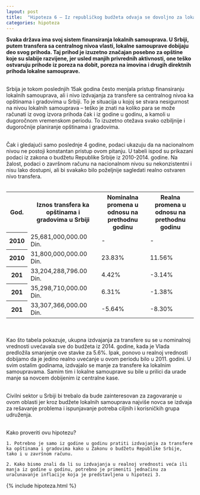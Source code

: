 ```yaml
---
layout: post
title:  "Hipoteza 6 – Iz republičkog budžeta odvaja se dovoljno za lokalni nivo"
categories: hipoteza
---
```


<div class="justify">
<b>Svaka država ima svoj sistem finansiranja lokalnih samouprava. U Srbiji, putem transfera sa centralnog nivoa vlasti, lokalne samouprave dobijaju deo svog prihoda. Taj prihod je izuzetno značajan posebno za opštine koje su slabije razvijene, jer usled manjih privrednih aktivnosti, one teško ostvaruju prihode iz poreza na dobit, poreza na imovina i drugih direktnih prihoda lokalne samouprave.</b> <br/><br/>

Srbija je tokom poslednjih 15ak godina često menjala pristup finansiranju lokalnih samouprava, ali i nivo izdvajanja za transfere sa centralnog nivoa ka opštinama i gradovima u Srbiji. To je situacija u kojoj se stvara nesigurnost na nivou lokalnih samouprava – teško je znati na koliko para se može računati iz ovog izvora prihoda čak i iz godine u godinu, a kamoli u dugoročnom vremenskom periodu. To izuzetno otežava svako ozbiljnije i dugoročnije planiranje opštinama i gradovima. <br/><br/>

Čak i gledajući samo poslednje 4 godine, podaci ukazuju da na nacionalnom nivou ne postoji konstantan pristup ovom pitanju. U tabeli ispod su prikazani podaci iz zakona o budžetu Republike Srbije iz 2010-2014. godine. Na žalost, podaci o završnom računu na nacionalnom nivou su nekonzistentni i nisu lako dostupni, ali bi svakako bilo poželjnije sagledati realno ostvaren nivo transfera.<br/><br/>

<table>
	<tr>
		<th>God.</th>
		<th>Iznos transfera ka opštinama i gradovima u Srbiji</th>
		<th>Nominalna promena u odnosu na prethodnu godinu</th>
		<th>Realna promena u odnosu na prethodnu godinu</th>
	</tr>
	<tr>
		<th>2010</th>
		<td>25,681,000,000.00 Din.</td>
		<td>-</td>
		<td>-</td>
	</tr>
	<tr>
		<th>2010</th>
		<td>31,800,000,000.00 Din.</td>
		<td>23.83%</td>
		<td>11.56%</td>
	</tr>
	<tr>
		<th>201</th>
		<td>33,204,288,796.00 Din.</td>
		<td>4.42%</td>
		<td>-3.14%</td>
	</tr>
	<tr>
		<th>201</th>
		<td>35,298,710,000.00 Din.</td>
		<td>6.31%</td>
		<td>-1.38%</td>
	</tr>
	<tr>
		<th>201</th>
		<td>33,307,366,000.00 Din.</td>
		<td>-5.64%</td>
		<td>-8.30%</td>
	</tr>
</table>

<br/><br/>
Kao što tabela pokazuje, ukupna izdvajanja za transfere su se u nominalnoj vrednosti uvećavala sve do budžeta iz 2014. godine, kada je Vlada predložila smanjenje ove stavke za 5.6%. Ipak, ponovo u realnoj vrednosti dobijamo da je jedino realno uvećanje u ovom periodu bilo u 2011. godini. U svim ostalim godinama, izdvajalo se manje za transfere ka lokalnim samoupravama. Samim tim i lokalne samouprave su bile u prilici da urade manje sa novcem dobijenim iz centralne kase.<br/><br/>

Civilni sektor u Srbiji bi trebalo da bude zainteresovan za zagovaranje u ovom oblasti jer kroz budžete lokalnih samouprava najviše novca se izdvaja za rešavanje problema i ispunjavanje potreba ciljnih i korisničkih grupa udruženja. <br/><br/> </div>



Kako proveriti ovu hipotezu?


	1. Potrebno je samo iz godine u godinu pratiti izdvajanja za transfere ka opštinama i gradovima kako u Zakonu o budžetu Republike Srbije, tako i u završnom računu.
	
	2. Kako bismo znali da li su izdvajanja u realnoj vrednosti veća ili manja iz godine u godinu, potrebno je primeniti jednačinu za uračunavanje inflacije koja je predstavljena u hipotezi 3.




{% include hipoteza.html %}